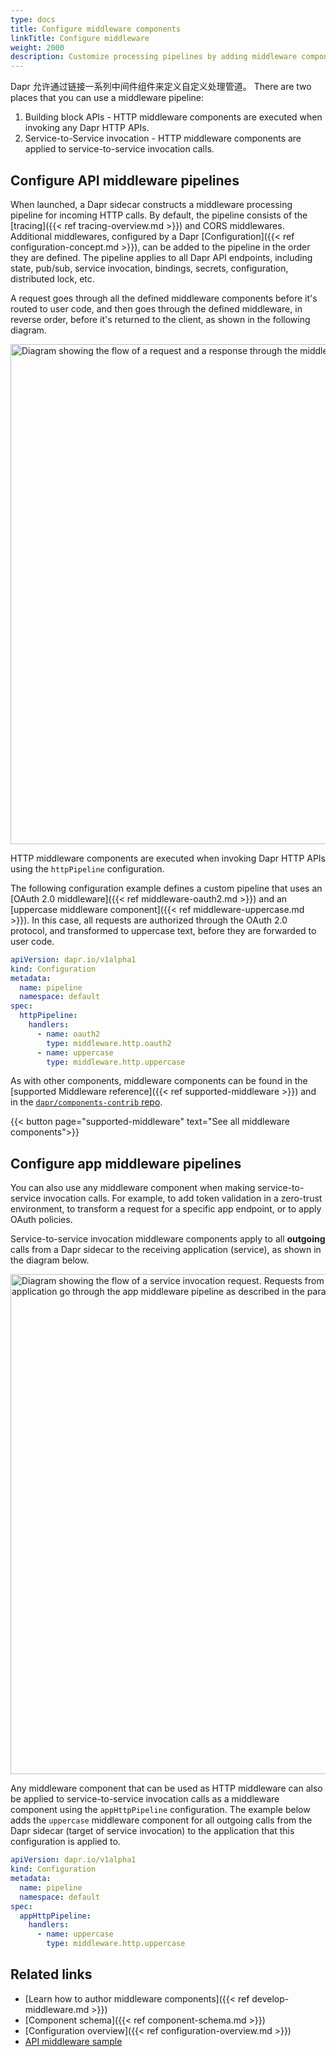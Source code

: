 ```yaml
---
type: docs
title: Configure middleware components
linkTitle: Configure middleware
weight: 2000
description: Customize processing pipelines by adding middleware components
---
```


Dapr 允许通过链接一系列中间件组件来定义自定义处理管道。 There are two places that you can use a middleware pipeline:

1. Building block APIs - HTTP middleware components are executed when invoking any Dapr HTTP APIs.
2. Service-to-Service invocation - HTTP middleware components are applied to service-to-service invocation calls.

## Configure API middleware pipelines

When launched, a Dapr sidecar constructs a middleware processing pipeline for incoming HTTP calls. By default, the pipeline consists of the [tracing]({{< ref tracing-overview\.md >}}) and CORS middlewares. Additional middlewares, configured by a Dapr [Configuration]({{< ref configuration-concept.md >}}), can be added to the pipeline in the order they are defined. The pipeline applies to all Dapr API endpoints, including state, pub/sub, service invocation, bindings, secrets, configuration, distributed lock, etc.

A request goes through all the defined middleware components before it's routed to user code, and then goes through the defined middleware, in reverse order, before it's returned to the client, as shown in the following diagram.

<img src="/images/middleware.png" width="800" alt="Diagram showing the flow of a request and a response through the middlewares, as described in the paragraph above" />

HTTP middleware components are executed when invoking Dapr HTTP APIs using the `httpPipeline` configuration.

The following configuration example defines a custom pipeline that uses an [OAuth 2.0 middleware]({{< ref middleware-oauth2.md >}}) and an [uppercase middleware component]({{< ref middleware-uppercase.md >}}). In this case, all requests are authorized through the OAuth 2.0 protocol, and transformed to uppercase text, before they are forwarded to user code.

```yaml
apiVersion: dapr.io/v1alpha1
kind: Configuration
metadata:
  name: pipeline
  namespace: default
spec:
  httpPipeline:
    handlers:
      - name: oauth2
        type: middleware.http.oauth2
      - name: uppercase
        type: middleware.http.uppercase
```

As with other components, middleware components can be found in the [supported Middleware reference]({{< ref supported-middleware >}}) and in the [`dapr/components-contrib` repo](https://github.com/dapr/components-contrib/tree/master/middleware/http).

{{< button page="supported-middleware" text="See all middleware components">}}

## Configure app middleware pipelines

You can also use any middleware component when making service-to-service invocation calls. For example, to add token validation in a zero-trust environment, to transform a request for a specific app endpoint, or to apply OAuth policies.

Service-to-service invocation middleware components apply to all **outgoing** calls from a Dapr sidecar to the receiving application (service), as shown in the diagram below.

<img src="/images/app-middleware.png" width="800" alt="Diagram showing the flow of a service invocation request. Requests from the callee Dapr sidecar to the callee application go through the app middleware pipeline as described in the paragraph above." />

Any middleware component that can be used as HTTP middleware can also be applied to service-to-service invocation calls as a middleware component using the `appHttpPipeline` configuration. The example below adds the `uppercase` middleware component for all outgoing calls from the Dapr sidecar (target of service invocation) to the application that this configuration is applied to.

```yaml
apiVersion: dapr.io/v1alpha1
kind: Configuration
metadata:
  name: pipeline
  namespace: default
spec:
  appHttpPipeline:
    handlers:
      - name: uppercase
        type: middleware.http.uppercase
```

## Related links

- [Learn how to author middleware components]({{< ref develop-middleware.md >}})
- [Component schema]({{< ref component-schema.md >}})
- [Configuration overview]({{< ref configuration-overview\.md >}})
- [API middleware sample](https://github.com/dapr/samples/tree/master/middleware-oauth-google)
